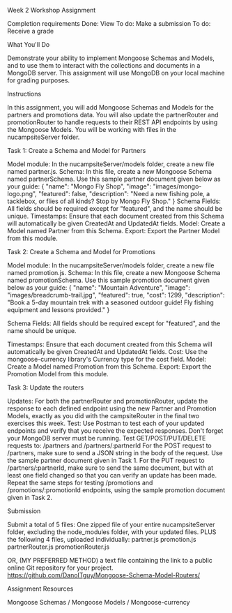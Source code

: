 Week 2 Workshop Assignment

Completion requirements
 Done: View  To do: Make a submission  To do: Receive a grade

 
What You'll Do

Demonstrate your ability to implement Mongoose Schemas and Models, and to use them to interact with the collections and documents in a MongoDB server.
This assignment will use MongoDB on your local machine for grading purposes.


Instructions

In this assignment, you will add Mongoose Schemas and Models for the partners and promotions data. You will also update the partnerRouter and promotionRouter to handle requests to their REST API endpoints by using the Mongoose Models. You will be working with files in the nucampsiteServer folder.


Task 1: Create a Schema and Model for Partners

Model module: In the nucampsiteServer/models folder, create a new file named partner.js.
Schema: In this file, create a new Mongoose Schema named partnerSchema. Use this sample partner document given below as your guide:
{
    "name": "Mongo Fly Shop",
    "image": "images/mongo-logo.png",
    "featured": false,
    "description": "Need a new fishing pole, a tacklebox, or flies of all kinds? Stop by Mongo Fly Shop."
}
Schema Fields: All fields should be required except for "featured", and the name should be unique.
Timestamps: Ensure that each document created from this Schema will automatically be given CreatedAt and UpdatedAt fields.
Model: Create a Model named Partner from this Schema.
Export: Export the Partner Model from this module.


Task 2: Create a Schema and Model for Promotions

Model module: In the nucampsiteServer/models folder, create a new file named promotion.js.
Schema: In this file, create a new Mongoose Schema named promotionSchema. Use this sample promotion document given below as your guide:
{
    "name": "Mountain Adventure",
    "image": "images/breadcrumb-trail.jpg",
    "featured": true,
    "cost": 1299,
    "description": "Book a 5-day mountain trek with a seasoned outdoor guide! Fly fishing equipment and lessons provided."
}

Schema Fields: All fields should be required except for "featured", and the name should be unique.

Timestamps: Ensure that each document created from this Schema will automatically be given CreatedAt and UpdatedAt fields.
Cost: Use the mongoose-currency library's Currency type for the cost field.
Model: Create a Model named Promotion from this Schema.
Export: Export the Promotion Model from this module.


Task 3: Update the routers

Updates: For both the partnerRouter and promotionRouter, update the response to each defined endpoint using the new Partner and Promotion Models, exactly as you did with the campsiteRouter in the final two exercises this week.
Test: Use Postman to test each of your updated endpoints and verify that you receive the expected responses. Don't forget your MongoDB server must be running.
Test GET/POST/PUT/DELETE requests to: /partners and /partners/:partnerId
For the POST request to /partners, make sure to send a JSON string in the body of the request. Use the sample partner document given in Task 1.
For the PUT request to /partners/:partnerId, make sure to send the same document, but with at least one field changed so that you can verify an update has been made.
Repeat the same steps for testing /promotions and /promotions/:promotionId endpoints, using the sample promotion document given in Task 2.


Submission

Submit a total of 5 files:
One zipped file of your entire nucampsiteServer folder, excluding the node_modules folder, with your updated files.
PLUS the following 4 files, uploaded individually:
partner.js
promotion.js
partnerRouter.js
promotionRouter.js


OR, (MY PREFERRED METHOD) a text file containing the link to a public online Git repository for your project. https://github.com/DanoITguy/Mongoose-Schema-Model-Routers/


Assignment Resources

Mongoose Schemas / Mongoose Models / Mongoose-currency
